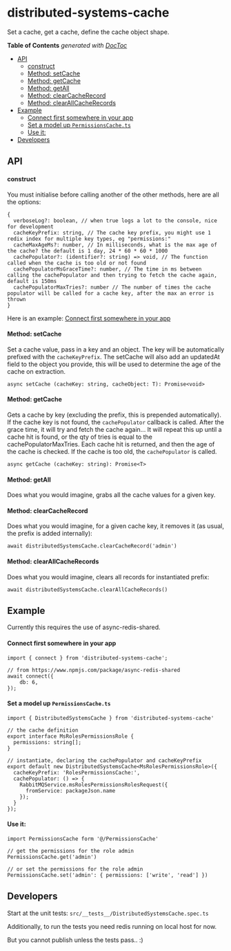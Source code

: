 # distributed-systems-cache

Set a cache, get a cache, define the cache object shape.

<!-- START doctoc generated TOC please keep comment here to allow auto update -->
<!-- DON'T EDIT THIS SECTION, INSTEAD RE-RUN doctoc TO UPDATE -->
**Table of Contents**  *generated with [DocToc](https://github.com/thlorenz/doctoc)*

- [API](#api)
    - [construct](#construct)
    - [Method: setCache](#method-setcache)
    - [Method: getCache](#method-getcache)
    - [Method: getAll](#method-getall)
    - [Method: clearCacheRecord](#method-clearcacherecord)
    - [Method: clearAllCacheRecords](#method-clearallcacherecords)
- [Example](#example)
    - [Connect first somewhere in your app](#connect-first-somewhere-in-your-app)
    - [Set a model up `PermissionsCache.ts`](#set-a-model-up-permissionscachets)
    - [Use it:](#use-it)
- [Developers](#developers)

<!-- END doctoc generated TOC please keep comment here to allow auto update -->

## API
#### construct
You must initialise before calling another of the other methods, here are all the options:
```
{  
  verboseLog?: boolean, // when true logs a lot to the console, nice for development
  cacheKeyPrefix: string, // The cache key prefix, you might use 1 redix index for multiple key types, eg "permissions:"
  cacheMaxAgeMs?: number, // In milliseconds, what is the max age of the cache? the default is 1 day, 24 * 60 * 60 * 1000
  cachePopulator?: (identifier?: string) => void, // The function called when the cache is too old or not found
  cachePopulatorMsGraceTime?: number, // The time in ms between calling the cachePopulator and then trying to fetch the cache again, default is 150ms
  cachePopulatorMaxTries?: number // The number of times the cache populator will be called for a cache key, after the max an error is thrown
}
```
Here is an example: [Connect first somewhere in your app](#connect-first-somewhere-in-your-app)


#### Method: setCache
Set a cache value, pass in a key and an object. The key will be automatically prefixed with the `cacheKeyPrefix`.
The setCache will also add an updatedAt field to the object you provide, this will be used to determine the age of the cache on extraction.
```
async setCache (cacheKey: string, cacheObject: T): Promise<void>
```

#### Method: getCache
Gets a cache by key (excluding the prefix, this is prepended automatically).
If the cache key is not found, the `cachePopulator` callback is called. After the grace time, it will try and fetch the cache again...
It will repeat this up until a cache hit is found, or the qty of tries is equal to the cachePopulatorMaxTries.
Each cache hit is returned, and then the age of the cache is checked. If the cache is too old, the `cachePopulator` is called.
```
async getCache (cacheKey: string): Promise<T>
```
#### Method: getAll
Does what you would imagine, grabs all the cache values for a given key.

#### Method: clearCacheRecord
Does what you would imagine, for a given cache key, it removes it (as usual, the prefix is added internally):
```
await distributedSystemsCache.clearCacheRecord('admin')
```

#### Method: clearAllCacheRecords
Does what you would imagine, clears all records for instantiated prefix:
```
await distributedSystemsCache.clearAllCacheRecords()
```

## Example

Currently this requires the use of async-redis-shared.

#### Connect first somewhere in your app
```
import { connect } from 'distributed-systems-cache';

// from https://www.npmjs.com/package/async-redis-shared
await connect({
    db: 6,
});
```

#### Set a model up `PermissionsCache.ts`
```
import { DistributedSystemsCache } from 'distributed-systems-cache'

// the cache definition
export interface MsRolesPermissionsRole {
  permissions: string[];
}

// instantiate, declaring the cachePopulator and cacheKeyPrefix
export default new DistributedSystemsCache<MsRolesPermissionsRole>({
  cacheKeyPrefix: 'RolesPermissionsCache:',
  cachePopulator: () => {
    RabbitMQService.msRolesPermissionsRolesRequest({
      fromService: packageJson.name
    });
  }
});
```

#### Use it:

```
import PermissionsCache form '@/PermissionsCache'

// get the permissions for the role admin
PermissionsCache.get('admin')

// or set the permissions for the role admin
PermissionsCache.set('admin': { permissions: ['write', 'read'] })
```

## Developers

Start at the unit tests:  `src/__tests__/DistributedSystemsCache.spec.ts`

Additionally, to run the tests you need redis running on local host for now. 

But you cannot publish unless the tests pass.. :)